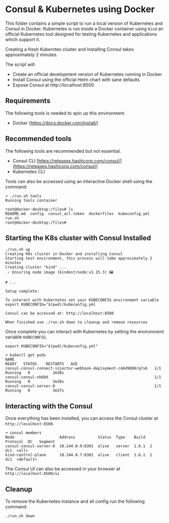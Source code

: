 # Consul & Kubernetes using Docker
This folder contains a simple script to run a local version of Kubernetes and Consul in Docker. Kubernetes is run inside
a Docker container using `Kind` an official Kubernetes tool designed for testing Kubernetes and applications which 
support it.

Creating a fresh Kuberntes cluster and Installing Consul takes approximately 2 minutes.

The script will:
* Create an official development version of Kubernetes running in Docker
* Install Consul using the official Helm chart with sane defaults
* Expose Consul at http://localhost:8500

## Requirements
The following tools is needed to spin up this environment.
* Docker (https://docs.docker.com/install/)

## Recommended tools
The following tools are recommended but not essential.
* Consul CLI [https://releases.hashicorp.com/consul/](https://releases.hashicorp.com/consul/)
* Kubernetes CLI

Tools can also be accessed using an interactive Docker shell using the command:
```
➜ ./run.sh tools
Running tools container

root@docker-desktop:/files# ls
README.md  config  consul_acl.token  dockerfiles  kubeconfig.yml  run.sh
root@docker-desktop:/files#
```

## Starting the K8s cluster with Consul Installed

```
./run.sh up
Creating K8s cluster in Docker and installing Consul
Starting test environment, this process will take approximately 2 minutes
Creating cluster "kind" ...
 ✓ Ensuring node image (kindest/node:v1.15.3) 🖼

# ...

Setup complete:

To interact with Kubernetes set your KUBECONFIG environment variable
export KUBECONFIG="$(pwd)/kubeconfig.yml

Consul can be accessed at: http://localhost:8500

When finished use ./run.sh down to cleanup and remove resources

```

Once complete you can interact with Kubernetes by setting the environment variable `KUBECONFIG`.

```
export KUBECONFIG="$(pwd)/kubeconfig.yml"

➜ kubectl get pods
NAME                                                              READY   STATUS    RESTARTS   AGE
consul-consul-connect-injector-webhook-deployment-c46d9888rq7x6   1/1     Running   0          3m38s
consul-consul-nb68d                                               1/1     Running   0          3m38s
consul-consul-server-0                                            1/1     Running   0          3m37s
```

## Interacting with the Consul
Once everything has been installed, you can access the Consul cluster at `http://localhost:8500`.

```
➜ consul members
Node                    Address          Status  Type    Build  Protocol  DC   Segment
consul-consul-server-0  10.244.0.9:8301  alive   server  1.6.1  2         dc1  <all>
kind-control-plane      10.244.0.7:8301  alive   client  1.6.1  2         dc1  <default>
```

The Consul UI can also be accessed in your browser at `http://localhost:8500/ui`

## Cleanup
To remove the Kubernetes instance and all config run the following command:

```
./run.sh down
```

